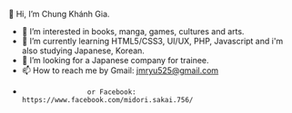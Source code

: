 👋 Hi, I’m Chung Khánh Gia.
- 👀 I’m interested in books, manga, games, cultures and arts.
- 🌱 I’m currently learning HTML5/CSS3, UI/UX, PHP, Javascript and i'm also studying Japanese, Korean.
- 💞️ I’m looking for a Japanese company for trainee.
- 📫 How to reach me by Gmail: jmryu525@gmail.com
-                     or Facebook: https://www.facebook.com/midori.sakai.756/
